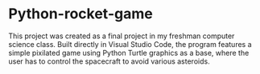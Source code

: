 # Python-rocket-game
This project was created as a final project in my freshman computer science class. Built directly in Visual Studio Code, the program features a simple pixilated game using Python Turtle graphics as a base, where the user has to control the spacecraft to avoid various asteroids.
